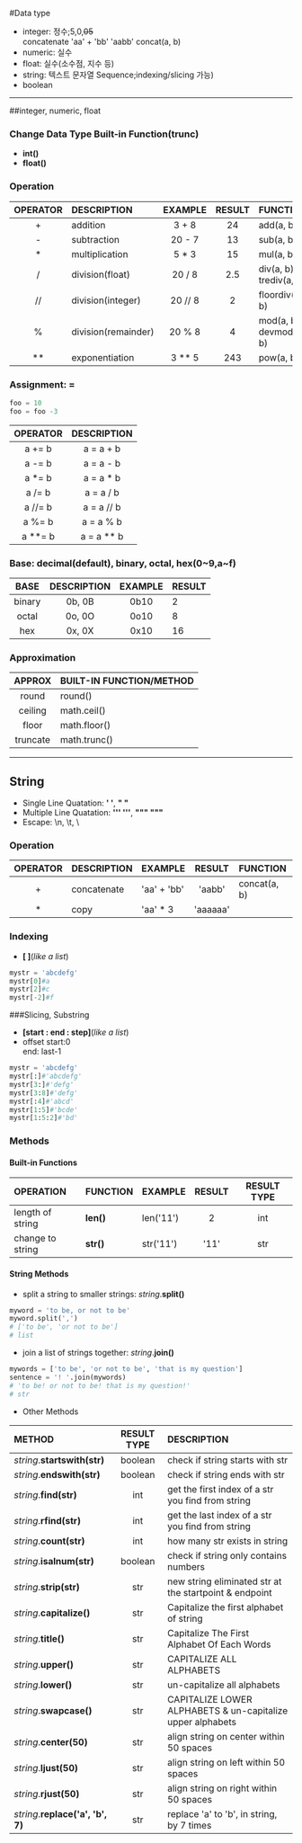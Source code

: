 #Data type
* integer: 정수;5,0,~~05~~  
	concatenate	'aa' + 'bb'	'aabb'	concat(a, b)
* numeric: 실수  
* float: 실수(소수점, 지수 등)  
* string:  텍스트 문자열 Sequence;indexing/slicing 가능)
* boolean

---
##integer, numeric, float

### Change Data Type Built-in Function(trunc)
* **int()**
* **float()**


### Operation

| OPERATOR | DESCRIPTION         | EXAMPLE | RESULT | FUNCTION                 |
| :------: | :------------------ | :-----: | :----: | :----------------------- |
| +        | addition            | 3 + 8   | 24     | add(a, b)                |
| -        | subtraction         | 20 - 7  | 13     | sub(a, b)                |
| *        | multiplication      | 5 * 3   | 15     | mul(a, b)                |
| /        | division(float)     | 20 / 8  | 2.5    | div(a, b), trediv(a, b)  |
| //       | division(integer)   | 20 // 8 | 2      | floordiv(a, b)           |
| %        | division(remainder) | 20 % 8  | 4      | mod(a, b), devmod(a, b)  |
| **       | exponentiation      | 3 ** 5  | 243    | pow(a, b)                |

### Assignment: **=**
```python
foo = 10
foo = foo -3
```

| OPERATOR | DESCRIPTION  |
| :------: | :----------: |
| a += b   | a = a + b    |
| a -= b   | a = a - b    |
| a *= b   | a = a * b    |
| a /= b   | a = a / b    |
| a //= b  | a = a // b   |
| a %= b   | a = a % b    |
| a **= b  | a = a ** b   |

### Base: decimal(default), binary, octal, hex(0~9,a~f)
| BASE   | DESCRIPTION  | EXAMPLE | RESULT |
| :----: | :----------: | :-----: | :----- |
| binary | 0b, 0B       | 0b10    | 2      |
| octal  | 0o, 0O       | 0o10    | 8      |
| hex    | 0x, 0X       | 0x10    | 16     |

### Approximation
| APPROX   | BUILT-IN FUNCTION/METHOD       |
| :------: | :----------- |
| round    | round()      |
| ceiling  | math.ceil()  |
| floor    | math.floor() |
| truncate | math.trunc() |

---
## String

* Single Line Quatation: **' '**, **" "**
* Multiple Line Quatation: **''' '''**, **""" """**
* Escape: \n, \t, \\

### Operation

| OPERATOR | DESCRIPTION       | EXAMPLE     | RESULT   | FUNCTION                 |
| :------: | :---------------- | :---------- | :------: | :----------------------- |
| +        | concatenate       | 'aa' + 'bb' | 'aabb'   | concat(a, b)             |
| *        | copy              | 'aa' * 3    | 'aaaaaa' |                          |

### Indexing
* **[ ]**(_like a list_)
```python
mystr = 'abcdefg'
mystr[0]#a
mystr[2]#c
mystr[-2]#f
```
###Slicing, Substring
* **[start \: end \: step]**(_like a list_)
* offset
start:0  
end: last-1
```python
mystr = 'abcdefg'
mystr[:]#'abcdefg'
mystr[3:]#'defg'
mystr[3:8]#'defg'
mystr[:4]#'abcd'
mystr[1:5]#'bcde'
mystr[1:5:2]#'bd'
```

### Methods
#### Built-in Functions

| OPERATION          | FUNCTION | EXAMPLE | RESULT | RESULT TYPE |
| :----------------- | :----- | :------ | :----: | :---------: |
| length of string   | **len()** | len('11') | 2 | int         |
| change to string   | **str()** | str('11') | '11'| str    |

#### String Methods
* split a string to smaller strings: _string_.**split()**
```python
myword = 'to be, or not to be'
myword.split(',')
# ['to be', 'or not to be']
# list
```
* join a list of strings together: _string_.**join()**
```python
mywords = ['to be', 'or not to be', 'that is my question']
sentence = '! '.join(mywords)
# 'to be! or not to be! that is my question!'
# str
```

* Other Methods

| METHOD | RESULT TYPE | DESCRIPTION |
| :----- | :---------: | :---------- |
| _string_.**startswith(str)** | boolean | check if string starts with str |  
| _string_.**endswith(str)** | boolean | check if string ends with str | 
| _string_.**find(str)** | int | get the first index of a str you find from string  
| _string_.**rfind(str)** | int | get the last index of a str you find from string    
| _string_.**count(str)** | int | how many str exists in string |
| _string_.**isalnum(str)** | boolean | check if string only contains numbers |  
| _string_.**strip(str)** | str | new string eliminated str at the startpoint & endpoint |
| _string_.**capitalize()** | str | Capitalize the first alphabet of string |
| _string_.**title()** | str | Capitalize The First Alphabet Of Each Words |
| _string_.**upper()** | str | CAPITALIZE ALL ALPHABETS |
| _string_.**lower()** | str | un-capitalize all alphabets |
| _string_.**swapcase()** | str | CAPITALIZE LOWER ALPHABETS & un-capitalize upper alphabets |
| _string_.**center(50)** | str | align string on center within 50 spaces |
| _string_.**ljust(50)** | str | align string on left within 50 spaces |
| _string_.**rjust(50)** | str | align string on right within 50 spaces |
| _string_.**replace('a', 'b', 7)** | str | replace 'a' to 'b', in string, by 7 times |

